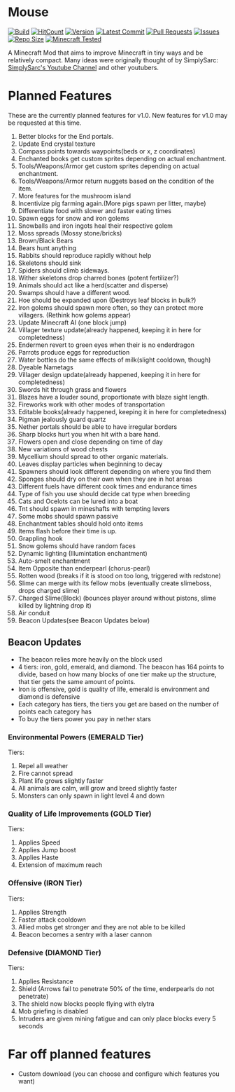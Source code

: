 # Mouse
[![Build](https://travis-ci.com/lochnessdragon/Mouse.svg?branch=master)](https://travis-ci.com/lochnessdragon/Mouse.svg?branch=master)
[![HitCount](http://hits.dwyl.com/lochnessdragon/Mouse.svg)](http://hits.dwyl.com/lochnessdragon/Mouse)
[![Version](https://img.shields.io/github/v/release/lochnessdragon/Mouse?include_prereleases)](https://img.shields.io/github/v/release/lochnessdragon/Mouse?include_prereleases)
[![Latest Commit](https://img.shields.io/github/last-commit/lochnessdragon/Mouse)](https://img.shields.io/github/last-commit/lochnessdragon/Mouse)
[![Pull Requests](https://img.shields.io/github/issues-pr/lochnessdragon/Mouse)](https://img.shields.io/github/issues-pr/lochnessdragon/Mouse)
[![Issues](https://img.shields.io/github/issues/lochnessdragon/Mouse)](https://img.shields.io/github/issues/lochnessdragon/Mouse)
[![Repo Size](https://img.shields.io/github/repo-size/lochnessdragon/Mouse)](https://img.shields.io/github/repo-size/lochnessdragon/Mouse)
[![Minecraft Tested](https://img.shields.io/badge/Tested%20in%20Minecraft-0%25-critical)](https://img.shields.io/badge/Tested%20in%20Minecraft-0%25-critical)

A Minecraft Mod that aims to improve Minecraft in tiny ways and be relatively compact.
Many ideas were originally thought of by SimplySarc: [SimplySarc's Youtube Channel](https://www.youtube.com/user/SimplySarc) and other youtubers.


# Planned Features
These are the currently planned features for v1.0. New features for v1.0 may be requested at this time.

1. Better blocks for the End portals.
2. Update End crystal texture
3. Compass points towards waypoints(beds or x, z coordinates)
4. Enchanted books get custom sprites depending on actual enchantment.
5. Tools/Weapons/Armor get custom sprites depending on actual enchantment.
6. Tools/Weapons/Armor return nuggets based on the condition of the item.
7. More features for the mushroom island
8. Incentivize pig farming again.(More pigs spawn per litter, maybe)
9. Differentiate food with slower and faster eating times
10. Spawn eggs for snow and iron golems
11. Snowballs and iron ingots heal their respective golem
12. Moss spreads (Mossy stone/bricks)
13. Brown/Black Bears
14. Bears hunt anything
15. Rabbits should reproduce rapidly without help
16. Skeletons should sink
17. Spiders should climb sideways.
18. Wither skeletons drop charred bones (potent fertilizer?)
19. Animals should act like a herd(scatter and disperse)
20. Swamps should have a different wood.
21. Hoe should be expanded upon (Destroys leaf blocks in bulk?)
22. Iron golems should spawn more often, so they can protect more villagers. (Rethink how golems appear)
23. Update Minecraft AI (one block jump)
24. Villager texture update(already happened, keeping it in here for completedness)
25. Endermen revert to green eyes when their is no enderdragon
26. Parrots produce eggs for reproduction
27. Water bottles do the same effects of milk(slight cooldown, though)
28. Dyeable Nametags
29. Villager design update(already happened, keeping it in here for completedness)
30. Swords hit through grass and flowers
31. Blazes have a louder sound, proportionate with blaze sight length.
32. Fireworks work with other modes of transportation
33. Editable books(already happened, keeping it in here for completedness)
34. Pigman jealously guard quartz
35. Nether portals should be able to have irregular borders
36. Sharp blocks hurt you when hit with a bare hand.
37. Flowers open and close depending on time of day
38. New variations of wood chests
39. Mycellium should spread to other organic materials.
40. Leaves display particles when beginning to decay
41. Spawners should look different depending on where you find them
42. Sponges should dry on their own when they are in hot areas
43. Different fuels have different cook times and endurance times
44. Type of fish you use should decide cat type when breeding
45. Cats and Ocelots can be lured into a boat
46. Tnt should spawn in mineshafts with tempting levers
47. Some mobs should spawn passive
48. Enchantment tables should hold onto items
49. Items flash before their time is up.
50. Grappling hook
51. Snow golems should have random faces
52. Dynamic lighting (Illumintation enchantment)
53. Auto-smelt enchantment
54. Item Opposite than enderpearl (chorus-pearl)
55. Rotten wood (breaks if it is stood on too long, triggered with redstone)
56. Slime can merge with its fellow mobs (eventually create slimeboss, drops charged slime)
57. Charged Slime(Block) (bounces player around without pistons, slime killed by lightning drop it)
58. Air conduit
59. Beacon Updates(see Beacon Updates below)

## Beacon Updates
+ The beacon relies more heavily on the block used
+ 4 tiers: iron, gold, emerald, and diamond. The beacon has 164 points to divide, based on how many blocks of one tier make up the structure, that tier gets the same amount of points.
+ Iron is offensive, gold is quality of life, emerald is environment and diamond is defensive
+ Each category has tiers, the tiers you get are based on the number of points each category has
+ To buy the tiers power you pay in nether stars
### Environmental Powers (EMERALD Tier)
Tiers:
1. Repel all weather
2. Fire cannot spread
3. Plant life grows slightly faster
4. All animals are calm, will grow and breed slightly faster
5. Monsters can only spawn in light level 4 and down
### Quality of Life Improvements (GOLD Tier)
Tiers:
1. Applies Speed
2. Applies Jump boost
3. Applies Haste
4. Extension of maximum reach
### Offensive (IRON Tier)
Tiers:
1. Applies Strength
2. Faster attack cooldown
3. Allied mobs get stronger and they are not able to be killed
4. Beacon becomes a sentry with a laser cannon
### Defensive (DIAMOND Tier)
Tiers:
1. Applies Resistance
2. Shield (Arrows fail to penetrate 50% of the time, enderpearls do not penetrate)
3. The shield now blocks people flying with elytra
4. Mob griefing is disabled
5. Intruders are given mining fatigue and can only place blocks every 5 seconds

# Far off planned features
+ Custom download (you can choose and configure which features you want)
